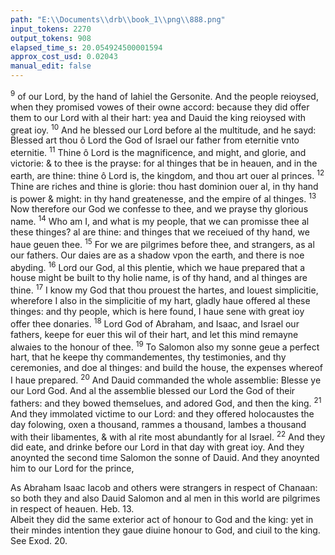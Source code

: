 ```yaml
---
path: "E:\\Documents\\drb\\book_1\\png\\888.png"
input_tokens: 2270
output_tokens: 908
elapsed_time_s: 20.054924500001594
approx_cost_usd: 0.02043
manual_edit: false
---
```

<sup>9</sup> of our Lord, by the hand of Iahiel the Gersonite. And the people reioysed, when they promised vowes of their owne accord: because they did offer them to our Lord with al their hart: yea and Dauid the king reioysed with great ioy. <sup>10</sup> And he blessed our Lord before al the multitude, and he sayd: Blessed art thou ô Lord the God of Israel our father from eternitie vnto eternitie. <sup>11</sup> Thine ô Lord is the magnificence, and might, and glorie, and victorie: & to thee is the prayse: for al thinges that be in heauen, and in the earth, are thine: thine ô Lord is, the kingdom, and thou art ouer al princes. <sup>12</sup> Thine are riches and thine is glorie: thou hast dominion ouer al, in thy hand is power & might: in thy hand greatenesse, and the empire of al thinges. <sup>13</sup> Now therefore our God we confesse to thee, and we prayse thy glorious name. <sup>14</sup> Who am I, and what is my people, that we can promisse thee al these thinges? al are thine: and thinges that we receiued of thy hand, we haue geuen thee. <sup>15</sup> For we are pilgrimes before thee, and strangers, as al our fathers. Our daies are as a shadow vpon the earth, and there is noe abyding. <sup>16</sup> Lord our God, al this plentie, which we haue prepared that a house might be built to thy holie name, is of thy hand, and al thinges are thine. <sup>17</sup> I know my God that thou prouest the hartes, and louest simplicitie, wherefore I also in the simplicitie of my hart, gladly haue offered al these thinges: and thy people, which is here found, I haue sene with great ioy offer thee donaries. <sup>18</sup> Lord God of Abraham, and Isaac, and Israel our fathers, keepe for euer this wil of their hart, and let this mind remayne alwaies to the honour of thee. <sup>19</sup> To Salomon also my sonne geue a perfect hart, that he keepe thy commandementes, thy testimonies, and thy ceremonies, and doe al thinges: and build the house, the expenses whereof I haue prepared. <sup>20</sup> And Dauid commanded the whole assemblie: Blesse ye our Lord God. And al the assemblie blessed our Lord the God of their fathers: and they bowed themselues, and adored God, and then the king. <sup>21</sup> And they immolated victime to our Lord: and they offered holocaustes the day folowing, oxen a thousand, rammes a thousand, lambes a thousand with their libamentes, & with al rite most abundantly for al Israel. <sup>22</sup> And they did eate, and drinke before our Lord in that day with great ioy. And they anoynted the second time Salomon the sonne of Dauid. And they anoynted him to our Lord for the prince,

<aside>As Abraham Isaac Iacob and others were strangers in respect of Chanaan: so both they and also Dauid Salomon and al men in this world are pilgrimes in respect of heauen. Heb. 13.</aside>

<aside>Albeit they did the same exterior act of honour to God and the king: yet in their mindes intention they gaue diuine honour to God, and ciuil to the king. See Exod. 20.</aside>

[^1]: First booke of Dauid.